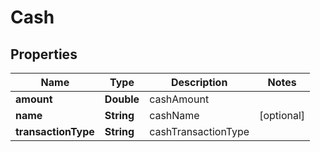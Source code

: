
# Cash

## Properties
Name | Type | Description | Notes
------------ | ------------- | ------------- | -------------
**amount** | **Double** | cashAmount | 
**name** | **String** | cashName |  [optional]
**transactionType** | **String** | cashTransactionType | 



